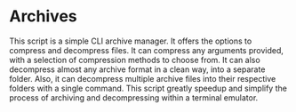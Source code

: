 Archives
========

This script is a simple CLI archive manager.
It offers the options to compress and decompress files. It can compress any arguments provided, with a selection of compression methods to choose from.
It can also decompress almost any archive format in a clean way, into a separate folder. Also, it can decompress multiple archive files into their respective folders with a single command.
This script greatly speedup and simplify the process of archiving and decompressing within a terminal emulator.
